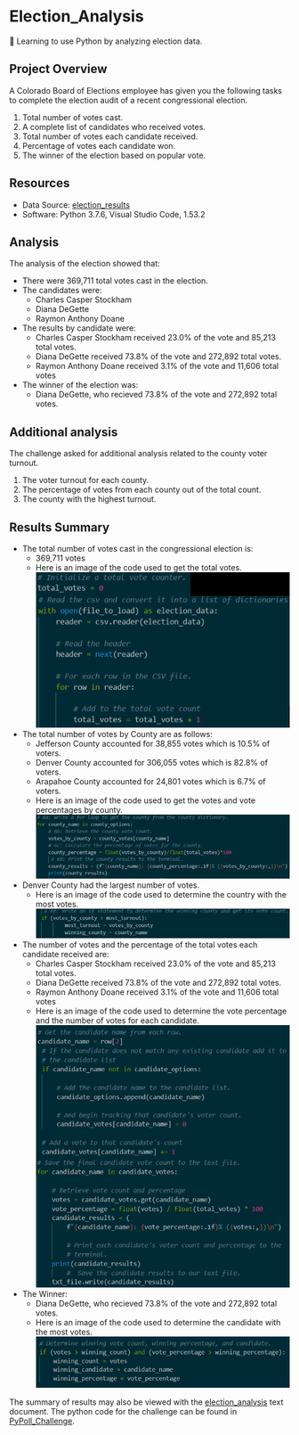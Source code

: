 # Election_Analysis
🧮 Learning to use Python by analyzing election data.

## Project Overview
A Colorado Board of Elections employee has given you the following tasks to complete the election audit of a recent congressional election.
1. Total number of votes cast.
1. A complete list of candidates who received votes.
1. Total number of votes each candidate received.
1. Percentage of votes each candidate won.
1. The winner of the election based on popular vote.

## Resources
* Data Source: [election_results](https://github.com/RuthLD/Election_Analysis/blob/main/Resources/election_results.csv)
* Software: Python 3.7.6, Visual Studio Code, 1.53.2

## Analysis
The analysis of the election showed that:
* There were 369,711 total votes cast in the election.
* The candidates were:
  *   Charles Casper Stockham
  *   Diana DeGette
  *   Raymon Anthony Doane
* The results by candidate were:
  * Charles Casper Stockham received 23.0% of the vote and 85,213 total votes.
  * Diana DeGette received 73.8% of the vote and 272,892 total votes.
  * Raymon Anthony Doane received 3.1% of the vote and 11,606 total votes
* The winner of the election was:
  * Diana DeGette, who recieved 73.8% of the vote and 272,892 total votes.

## Additional analysis
The challenge asked for additional analysis related to the county voter turnout. 
1. The voter turnout for each county.
1. The percentage of votes from each county out of the total count.
1. The county with the highest turnout.

## Results Summary
* The total number of votes cast in the congressional election is:
  * 369,711 votes
   * Here is an image of the code used to get the total votes. ![Total_vote_code](https://github.com/RuthLD/Election_Analysis/blob/main/Resources/Total_vote_code.png)
* The total number of votes by County are as follows:
  *  Jefferson County accounted for 38,855 votes which is 10.5% of voters.
  *  Denver County accounted for 306,055 votes which is 82.8% of voters.
  *  Arapahoe County accounted for 24,801 votes which is 6.7% of voters.
   * Here is an image of the code used to get the votes and vote percentages by county. ![County_votes_code](https://github.com/RuthLD/Election_Analysis/blob/main/Resources/County_votes_code.png)
* Denver County had the largest number of votes.
  *  Here is an image of the code used to determine the country with the most votes. ![Largest_County_code](https://github.com/RuthLD/Election_Analysis/blob/main/Resources/Largest_County_code.png)
* The number of votes and the percentage of the total votes each candidate received are:
  *  Charles Casper Stockham received 23.0% of the vote and 85,213 total votes.
  *  Diana DeGette received 73.8% of the vote and 272,892 total votes.
  *  Raymon Anthony Doane received 3.1% of the vote and 11,606 total votes
    * Here is an image of the code used to determine the vote percentage and the number of votes for each candidate. ![Candidate_votes](https://github.com/RuthLD/Election_Analysis/blob/main/Resources/Candidate_votes.png)
* The Winner:
  *  Diana DeGette, who recieved 73.8% of the vote and 272,892 total votes.
    * Here is an image of the code used to determine the candidate with the most votes. ![Winning_Candidate_code](https://github.com/RuthLD/Election_Analysis/blob/main/Resources/Winning_Candidate_code.png)

The summary of results may also be viewed with the [election_analysis](https://github.com/RuthLD/Election_Analysis/blob/main/analysis/election_analysis.txt) text document. 
The python code for the challenge can be found in [PyPoll_Challenge](https://github.com/RuthLD/Election_Analysis/blob/main/PyPoll_Challenge.py).
